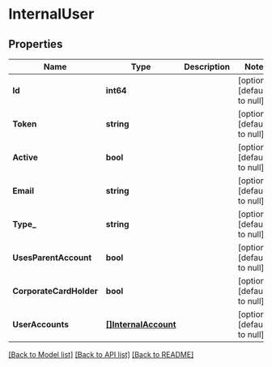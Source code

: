 # InternalUser

## Properties
Name | Type | Description | Notes
------------ | ------------- | ------------- | -------------
**Id** | **int64** |  | [optional] [default to null]
**Token** | **string** |  | [optional] [default to null]
**Active** | **bool** |  | [optional] [default to null]
**Email** | **string** |  | [optional] [default to null]
**Type_** | **string** |  | [optional] [default to null]
**UsesParentAccount** | **bool** |  | [optional] [default to null]
**CorporateCardHolder** | **bool** |  | [optional] [default to null]
**UserAccounts** | [**[]InternalAccount**](internal_account.md) |  | [optional] [default to null]

[[Back to Model list]](../README.md#documentation-for-models) [[Back to API list]](../README.md#documentation-for-api-endpoints) [[Back to README]](../README.md)


